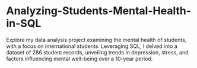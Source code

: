 # Analyzing-Students-Mental-Health-in-SQL
Explore my data analysis project examining the mental health of students, with a focus on international students. Leveraging SQL, I delved into a dataset of 286 student records, unveiling trends in depression, stress, and factors influencing mental well-being over a 10-year period.
